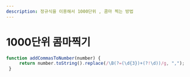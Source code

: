 ```yaml
---
description: 정규식을 이용해서 1000단위 , 콤마 찍는 방법
---
```


# 1000단위 콤마찍기

```javascript
function addCommasToNumber(number) {
     return number.toString().replace(/\B(?=(\d{3})+(?!\d))/g, ",");
 }
```
